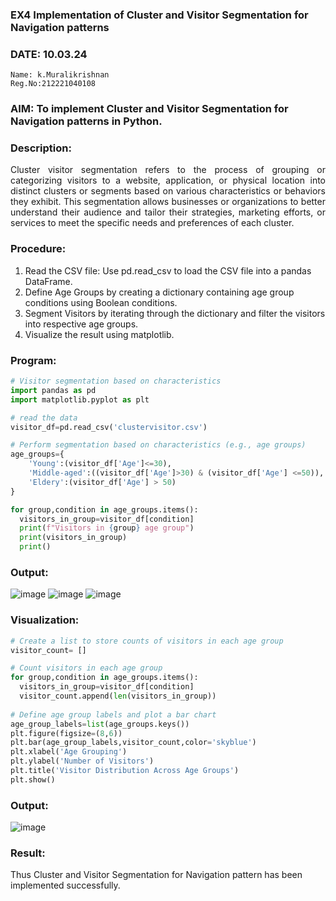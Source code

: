 ### EX4 Implementation of Cluster and Visitor Segmentation for Navigation patterns
### DATE: 10.03.24
```
Name: k.Muralikrishnan
Reg.No:212221040108
```
### AIM: To implement Cluster and Visitor Segmentation for Navigation patterns in Python.
### Description:
<div align= "justify">Cluster visitor segmentation refers to the process of grouping or categorizing visitors to a website, 
  application, or physical location into distinct clusters or segments based on various characteristics or behaviors they exhibit. 
  This segmentation allows businesses or organizations to better understand their audience and tailor their strategies, marketing efforts, 
  or services to meet the specific needs and preferences of each cluster.</div>
  
### Procedure:
1) Read the CSV file: Use pd.read_csv to load the CSV file into a pandas DataFrame.
2) Define Age Groups by creating a dictionary containing age group conditions using Boolean conditions.
3) Segment Visitors by iterating through the dictionary and filter the visitors into respective age groups.
4) Visualize the result using matplotlib.

### Program:
```python
# Visitor segmentation based on characteristics
import pandas as pd
import matplotlib.pyplot as plt

# read the data
visitor_df=pd.read_csv('clustervisitor.csv')

# Perform segmentation based on characteristics (e.g., age groups)
age_groups={
    'Young':(visitor_df['Age']<=30),
    'Middle-aged':((visitor_df['Age']>30) & (visitor_df['Age'] <=50)),
    'Eldery':(visitor_df['Age'] > 50)
}

for group,condition in age_groups.items():
  visitors_in_group=visitor_df[condition]
  print(f"Visitors in {group} age group")
  print(visitors_in_group)
  print()
```
### Output:
![image](https://github.com/Hariharan-061102/WDM_EXP4/assets/93427270/6792d05a-079a-4312-9180-7a55f3d6a9a5)
![image](https://github.com/Hariharan-061102/WDM_EXP4/assets/93427270/bac58835-8c8b-4a39-a22f-cd40b5160cb4)
![image](https://github.com/Hariharan-061102/WDM_EXP4/assets/93427270/0d9fae44-5e51-4cf0-a846-95ccaf0f6d93)



### Visualization:
```python
# Create a list to store counts of visitors in each age group
visitor_count= []

# Count visitors in each age group
for group,condition in age_groups.items():
  visitors_in_group=visitor_df[condition]
  visitor_count.append(len(visitors_in_group))
    
# Define age group labels and plot a bar chart
age_group_labels=list(age_groups.keys())
plt.figure(figsize=(8,6))
plt.bar(age_group_labels,visitor_count,color='skyblue')
plt.xlabel('Age Grouping')
plt.ylabel('Number of Visitors')
plt.title('Visitor Distribution Across Age Groups')
plt.show()
```
### Output:
![image](https://github.com/Hariharan-061102/WDM_EXP4/assets/93427270/cf676403-9300-4b74-9f5c-b4591322905f)


### Result:
Thus Cluster and Visitor Segmentation for Navigation pattern has been implemented successfully.
